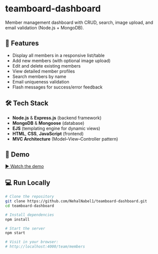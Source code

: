 # teamboard-dashboard
Member management dashboard with CRUD, search, image upload, and email validation (Node.js + MongoDB).

## 🚀 Features
- Display all members in a responsive list/table
- Add new members (with optional image upload)
- Edit and delete existing members
- View detailed member profiles
- Search members by name
- Email uniqueness validation
- Flash messages for success/error feedback

## 🛠️ Tech Stack  
- **Node.js** & **Express.js** (backend framework)  
- **MongoDB** & **Mongoose** (database)  
- **EJS** (templating engine for dynamic views)  
- **HTML**, **CSS**, **JavaScript** (frontend)  
- **MVC Architecture** (Model–View–Controller pattern)  


## 🎥 Demo
[▶️ Watch the demo](https://www.youtube.com/watch?v=XT5rrbs9irI)


## 💻 Run Locally
```bash
# Clone the repository
git clone https://github.com/NehalNabel1/teamboard-dashboard.git
cd teamboard-dashboard

# Install dependencies
npm install

# Start the server
npm start

# Visit in your browser:
# http://localhost:4000/team/members
```

